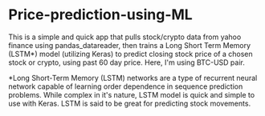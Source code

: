 # Price-prediction-using-ML


This is a simple and quick app that pulls stock/crypto data from yahoo finance using pandas_datareader, 
then trains a Long Short Term Memory (LSTM*) model (utilizing Keras) to predict closing stock price of a chosen stock or crypto, using past 60 day price. 
Here, I'm using BTC-USD pair.

*Long Short-Term Memory (LSTM) networks are a type of recurrent neural network capable of learning order dependence in sequence prediction problems. While complex in it's nature, LSTM model is quick and simple to use with Keras. LSTM is said to be great for predicting stock movements.
